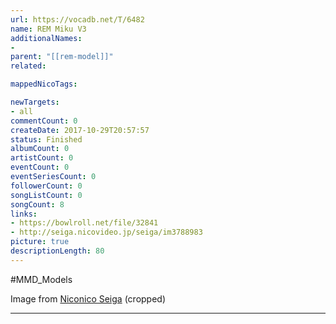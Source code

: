 ```yaml
---
url: https://vocadb.net/T/6482
name: REM Miku V3
additionalNames: 
- 
parent: "[[rem-model]]"
related:

mappedNicoTags:

newTargets:
- all
commentCount: 0
createDate: 2017-10-29T20:57:57
status: Finished
albumCount: 0
artistCount: 0
eventCount: 0
eventSeriesCount: 0
followerCount: 0
songListCount: 0
songCount: 8
links: 
- https://bowlroll.net/file/32841
- http://seiga.nicovideo.jp/seiga/im3788983
picture: true
descriptionLength: 80
---
```


#MMD_Models

Image from [Niconico Seiga](http://seiga.nicovideo.jp/seiga/im3788983) (cropped)

---

